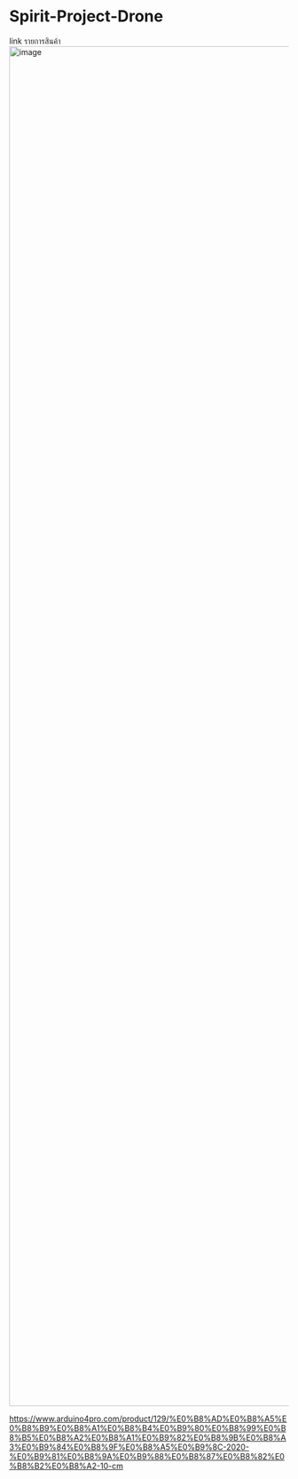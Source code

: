 # Spirit-Project-Drone
link รายการสินค้า
<img width="3264" height="2448" alt="image" src="https://github.com/user-attachments/assets/7f6da381-28f2-4cdf-a005-17c40889d5ac" />

https://www.arduino4pro.com/product/129/%E0%B8%AD%E0%B8%A5%E0%B8%B9%E0%B8%A1%E0%B8%B4%E0%B9%80%E0%B8%99%E0%B8%B5%E0%B8%A2%E0%B8%A1%E0%B9%82%E0%B8%9B%E0%B8%A3%E0%B9%84%E0%B8%9F%E0%B8%A5%E0%B9%8C-2020-%E0%B9%81%E0%B8%9A%E0%B9%88%E0%B8%87%E0%B8%82%E0%B8%B2%E0%B8%A2-10-cm
